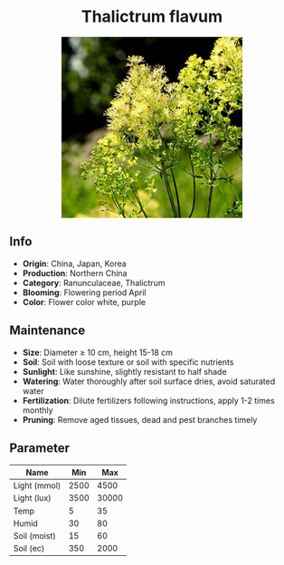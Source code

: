 <h1 align='center'>Thalictrum flavum</h1>
<p align="center">
    <img 
        align='center'
        width='320'
        src="../images/thalictrum flavum.png" 
        alt='Thalictrum flavum' />
</p>

## Info

 - **Origin**: China, Japan, Korea
 - **Production**: Northern China
 - **Category**: Ranunculaceae, Thalictrum
 - **Blooming**: Flowering period April
 - **Color**: Flower color white, purple

## Maintenance

 - **Size**: Diameter ≥ 10 cm, height 15-18 cm
 - **Soil**: Soil with loose texture or soil with specific nutrients
 - **Sunlight**: Like sunshine, slightly resistant to half shade
 - **Watering**: Water thoroughly after soil surface dries, avoid saturated water
 - **Fertilization**: Dilute fertilizers following instructions, apply 1-2 times monthly
 - **Pruning**: Remove aged tissues, dead and pest branches timely

## Parameter

| Name         | Min  | Max   |
|--------------|------|-------|
| Light (mmol) | 2500 | 4500  |
| Light (lux)  | 3500 | 30000 |
| Temp         | 5    | 35    |
| Humid        | 30   | 80    |
| Soil (moist) | 15   | 60    |
| Soil (ec)    | 350  | 2000  |